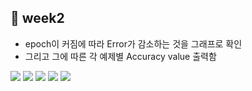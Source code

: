 ## 👨 week2

- epoch이 커짐에 따라 Error가 감소하는 것을 그래프로 확인
- 그리고 그에 따른 각 예제별 Accuracy value 출력함
<img src="images/#1.JPG">
<img src="images/#2.JPG">
<img src="images/#3.JPG">
<img src="images/#4.JPG">
<img src="images/#5.JPG">


